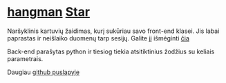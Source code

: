# [hangman](https://github.com/OzymandiasTheGreat/hangman) <a class="github-button" href="https://github.com/OzymandiasTheGreat/hangman" data-icon="octicon-star" data-size="large" data-show-count="true" aria-label="Star OzymandiasTheGreat/hangman on GitHub">Star</a>

<div class="gallery"></div>

Naršyklinis kartuvių žaidimas, kurį sukūriau savo front-end klasei.
Jis labai paprastas ir neišlaiko duomenų tarp sesijų.
Galite jį išmėginti [čia](/hangman/)

Back-end parašytas python ir tiesiog tiekia atsitiktinius žodžius su keliais parametrais.


<div class="more">

Daugiau [github puslapyje](https://github.com/OzymandiasTheGreat/hangman)

</div>
